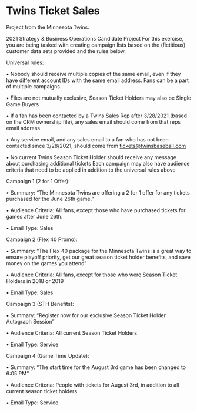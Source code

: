 # Twins Ticket Sales
Project from the Minnesota Twins.

2021 Strategy & Business Operations Candidate Project
For this exercise, you are being tasked with creating campaign lists based on the (fictitious) customer data sets provided and the rules below.

Universal rules:

•	Nobody should receive multiple copies of the same email, even if they have different account IDs with the same email address. Fans can be a part of multiple campaigns.

•	Files are not mutually exclusive, Season Ticket Holders may also be Single Game Buyers

•	If a fan has been contacted by a Twins Sales Rep after 3/28/2021 (based on the CRM ownership file), any sales email should come from that reps email address

•	Any service email, and any sales email to a fan who has not been contacted since 3/28/2021, should come from tickets@twinsbaseball.com

•	No current Twins Season Ticket Holder should receive any message about purchasing additional tickets
Each campaign may also have audience criteria that need to be applied in addition to the universal rules above

Campaign 1 (2 for 1 Offer):

•	Summary: “The Minnesota Twins are offering a 2 for 1 offer for any tickets purchased for the June 26th game.”

•	Audience Criteria: All fans, except those who have purchased tickets for games after June 26th. 

•	Email Type: Sales

Campaign 2 (Flex 40 Promo):

•	Summary: “The Flex 40 package for the Minnesota Twins is a great way to ensure playoff priority, get our great season ticket holder benefits, and save money on the games you attend”

•	Audience Criteria: All fans, except for those who were Season Ticket Holders in 2018 or 2019

•	Email Type: Sales

Campaign 3 (STH Benefits):

•	Summary: “Register now for our exclusive Season Ticket Holder Autograph Session”

•	Audience Criteria: All current Season Ticket Holders

•	Email Type: Service

Campaign 4 (Game Time Update):

•	Summary: “The start time for the August 3rd game has been changed to 6:05 PM”

•	Audience Criteria: People with tickets for August 3rd, in addition to all current season ticket holders

•	Email Type: Service
